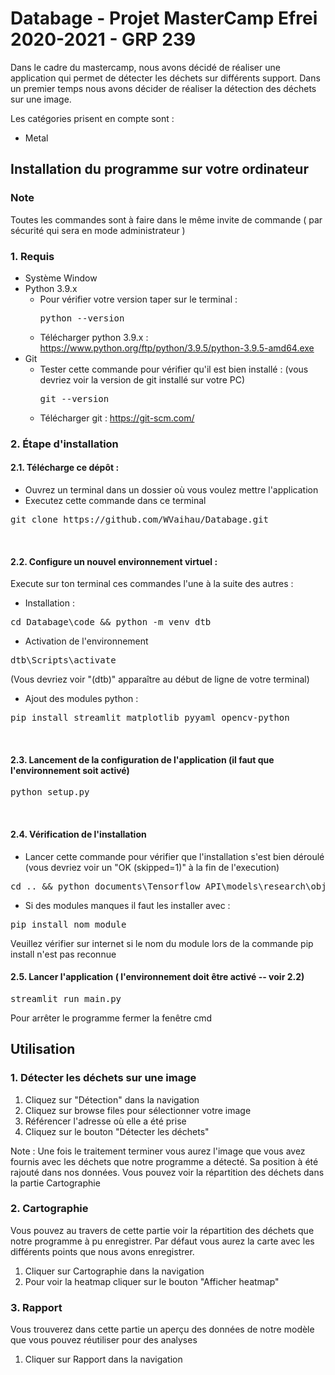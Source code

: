 # Databage - Projet MasterCamp Efrei 2020-2021 - GRP 239
Dans le cadre du mastercamp, nous avons décidé de réaliser une application qui permet de détecter les déchets sur différents support. Dans un premier temps nous avons décider de réaliser
la détection des déchets sur une image.

Les catégories prisent en compte sont :
  - Metal

## Installation du programme sur votre ordinateur

### Note
  Toutes les commandes sont à faire dans le même invite de commande ( par sécurité qui sera en mode administrateur )

### 1. Requis
  - Système Window
  - Python 3.9.x 
    - Pour vérifier votre version taper sur le terminal :
      <pre>python --version</pre>
    - Télécharger python 3.9.x : https://www.python.org/ftp/python/3.9.5/python-3.9.5-amd64.exe
  - Git
    - Tester cette commande pour vérifier qu'il est bien installé : (vous devriez voir la version de git installé sur votre PC)
      <pre>git --version</pre>
    - Télécharger git : https://git-scm.com/
     
### 2. Étape d'installation

#### 2.1. Télécharge ce dépôt :
  - Ouvrez un terminal dans un dossier où vous voulez mettre l'application
  - Executez cette commande dans ce terminal
  <pre>git clone https://github.com/WVaihau/Databage.git</pre>

<br />

#### 2.2. Configure un nouvel environnement virtuel :
 Execute sur ton terminal ces commandes l'une à la suite des autres : <br/>
  - Installation :<br /> 
  <pre>cd Databage\code && python -m venv dtb</pre>
  - Activation de l'environnement
  <pre>dtb\Scripts\activate</pre>
  (Vous devriez voir "(dtb)" apparaître au début de ligne de votre terminal) 
  - Ajout des modules python :
  <pre>pip install streamlit matplotlib pyyaml opencv-python</pre>
<br />

#### 2.3. Lancement de la configuration de l'application (il faut que l'environnement soit activé)
<pre>python setup.py</pre>
<br />

#### 2.4. Vérification de l'installation
  - Lancer cette commande pour vérifier que l'installation s'est bien déroulé (vous devriez voir un "OK (skipped=1)" à la fin de l'execution)
<pre>cd .. && python documents\Tensorflow_API\models\research\object_detection\builders\model_builder_tf2_test.py</pre>
  - Si des modules manques il faut les installer avec :
<pre>pip install nom_module</pre>
Veuillez vérifier sur internet si le nom du module lors de la commande pip install n'est pas reconnue
<br />

#### 2.5. Lancer l'application ( l'environnement doit être activé -- voir 2.2)
<pre>streamlit run main.py</pre>

Pour arrêter le programme fermer la fenêtre cmd

## Utilisation

### 1. Détecter les déchets sur une image
  1. Cliquez sur "Détection" dans la navigation
  2. Cliquez sur browse files pour sélectionner votre image
  3. Référencer l'adresse où elle a été prise
  4. Cliquez sur le bouton "Détecter les déchets"

Note : Une fois le traitement terminer vous aurez l'image que vous avez fournis avec les déchets que notre programme a détecté. Sa position à été rajouté dans nos données. Vous pouvez voir la répartition des déchets dans la partie Cartographie

### 2. Cartographie
Vous pouvez au travers de cette partie voir la répartition des déchets que notre programme à pu enregistrer. Par défaut vous aurez la carte avec les différents points que nous avons enregistrer.

  1. Cliquer sur Cartographie dans la navigation
  2. Pour voir la heatmap cliquer sur le bouton "Afficher heatmap"

### 3. Rapport
Vous trouverez dans cette partie un aperçu des données de notre modèle que vous pouvez réutiliser pour des analyses

  1. Cliquer sur Rapport dans la navigation
